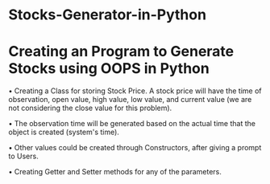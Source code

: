# Stocks-Generator-in-Python
# Creating an Program to Generate Stocks using OOPS in Python
 • Creating a Class for storing Stock Price. A stock price will have the time of observation, open value, high value, low value, and current value (we are not considering the close value for this problem).
 
 • The observation time will be generated based on the actual time that the object is created (system's time).
 
 • Other values could be created through Constructors, after giving a prompt to Users.
 
 • Creating Getter and Setter methods for any of the parameters.
